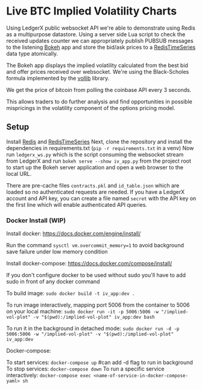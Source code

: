 # Live BTC Implied Volatility Charts
Using LedgerX public websocket API we're able to demonstrate using Redis as a multipurpose datastore.
Using a server side Lua script to check the received updates counter we can appropriately publish PUBSUB messages to the
listening [Bokeh](https://docs.bokeh.org/en/latest/) app and store the bid/ask prices to a 
[RedisTimeSeries](https://oss.redislabs.com/redistimeseries/) data type atomically.

The Bokeh app displays the implied volatility calculated from the best bid and offer prices received over websocket.
We're using the Black-Scholes formula implemented by the [vollib](http://vollib.org/) library.

We get the price of bitcoin from polling the coinbase API every 3 seconds.

This allows traders to do further analysis and find opportunities in possible mispricings in the volatility component of
the options pricing model.

## Setup

Install [Redis](https://redis.io/) and [RedisTimeSeries](https://oss.redislabs.com/redistimeseries/)
Next, clone the repository and install the dependencies in requirements.txt (`pip -r requirements.txt` in a venv)
Now run `ledgerx_ws.py` which is the script consuming the websocket stream from LedgerX and run 
`bokeh serve --show iv_app.py` from the project root to start up the Bokeh server application and open a web browser to
the local URL.

There are pre-cache files `contracts.pkl` and `id_table.json` which are loaded so no authenticated requests are needed.
If you have a LedgerX account and API key, you can create a file named `secret` with the API key on the first line which
will enable authenticated API queries.

### Docker Install (WIP)
Install docker: https://docs.docker.com/engine/install/

Run the command `sysctl vm.overcommit_memory=1` to avoid background save failure under low memory condition

Install docker-compose: https://docs.docker.com/compose/install/

If you don't configure docker to be used without sudo you'll have to add sudo in front of any docker command

To build image: `sudo docker build -t iv_app:dev .`

To run image interactively, mapping port 5006 from the container to 5006 on your local machine:
`sudo docker run -it -p 5006:5006 -w "/implied-vol-plot" -v "$(pwd):/implied-vol-plot" iv_app:dev bash`

To run it in the background in detached mode:
`sudo docker run -d -p 5006:5006 -w "/implied-vol-plot" -v "$(pwd):/implied-vol-plot" iv_app:dev`

Docker-compose:

To start services: `docker-compose up` #can add -d flag to run in background
To stop services: `docker-compose down`
To run a specific service interactively: `docker-compose exec <name-of-service-in-docker-compose-yaml> sh`